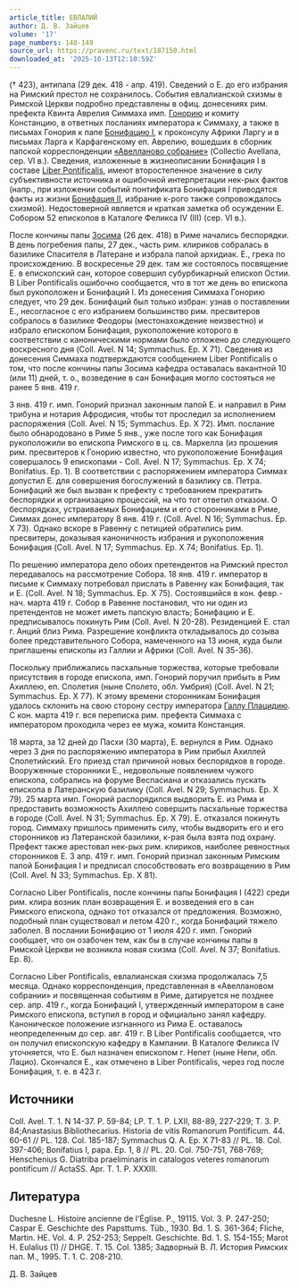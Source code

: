 ```yaml
---
article_title: ЕВЛАЛИЙ
author: Д. В. Зайцев
volume: '17'
page_numbers: 148-149
source_url: https://pravenc.ru/text/187150.html
downloaded_at: '2025-10-13T12:10:59Z'
---
```


(† 423), антипапа (29 дек. 418 - апр. 419). Сведений о Е. до его избрания на Римский престол не сохранилось. События евлалианской схизмы в Римской Церкви подробно представлены в офиц. донесениях рим. префекта Квинта Аврелия Симмаха имп. [Гонорию](https://pravenc.ru/text/Гонорию.html) и комиту Констанцию, в ответных посланиях императора к Симмаху, а также в письмах Гонория к папе [Бонифацию I](<https://pravenc.ru/text/Бонифаций I.html>), к проконсулу Африки Ларгу и в письмах Ларга к Карфагенскому еп. Аврелию, вошедших в сборник папской корреспонденции [«Авелланово собрание»](<https://pravenc.ru/text/ Авелланово собрание .html>) (Collectio Avellana, сер. VI в.). Сведения, изложенные в жизнеописании Бонифация I в составе [Liber Pontificalis](<https://pravenc.ru/text/Liber Pontificalis.html>), имеют второстепенное значение в силу субъективности источника и ошибочной интерпретации нек-рых фактов (напр., при изложении событий понтификата Бонифация I приводятся факты из жизни [Бонифация II](<https://pravenc.ru/text/Бонифация II.html>), избрание к-рого также сопровождалось схизмой). Недостоверной является и краткая заметка об осуждении Е. Собором 52 епископов в Каталоге Феликса IV (III) (сер. VI в.).

После кончины папы [Зосима](https://pravenc.ru/text/Зосима.html) (26 дек. 418) в Риме начались беспорядки. В день погребения папы, 27 дек., часть рим. клириков собралась в базилике Спасителя в Латеране и избрала папой архидиак. Е., грека по происхождению. В воскресенье 29 дек. там же состоялось посвящение Е. в епископский сан, которое совершил субурбикарный епископ Остии. В Liber Pontificalis ошибочно сообщается, что в тот же день во епископа был рукоположен и Бонифаций I. Из донесения Симмаха Гонорию следует, что 29 дек. Бонифаций был только избран: узнав о поставлении Е., несогласное с его избранием большинство рим. пресвитеров собралось в базилике Феодоры (местонахождение неизвестно) и избрало епископом Бонифация, рукоположение которого в соответствии с каноническими нормами было отложено до следующего воскресного дня (Coll. Avel. N 14; Symmachus. Ep. X 71). Сведения из донесения Симмаха подтверждаются сообщением Liber Pontificalis о том, что после кончины папы Зосима кафедра оставалась вакантной 10 (или 11) дней, т. о., возведение в сан Бонифация могло состояться не ранее 5 янв. 419 г.

3 янв. 419 г. имп. Гонорий признал законным папой Е. и направил в Рим трибуна и нотария Афродисия, чтобы тот проследил за исполнением распоряжения (Coll. Avel. N 15; Symmachus. Ep. X 72). Имп. послание было обнародовано в Риме 5 янв., уже после того как Бонифация рукоположили во епископа Римского в ц. св. Маркелла (из прошения рим. пресвитеров к Гонорию известно, что рукоположение Бонифация совершалось 9 епископами - Coll. Avel. N 17; Symmachus. Ep. X 74; Bonifatius. Ep. 1). В соответствии с распоряжением императора Симмах допустил Е. для совершения богослужений в базилику св. Петра. Бонифаций же был вызван к префекту с требованием прекратить беспорядки и организацию процессий, на что тот ответил отказом. О беспорядках, устраиваемых Бонифацием и его сторонниками в Риме, Симмах донес императору 8 янв. 419 г. (Coll. Avel. N 16; Symmachus. Ep. X 73). Однако вскоре в Равенну с петицией обратились рим. пресвитеры, доказывая каноничность избрания и рукоположения Бонифация (Coll. Avel. N 17; Symmachus. Ep. X 74; Bonifatius. Ep. 1).

По решению императора дело обоих претендентов на Римский престол передавалось на рассмотрение Собора. 18 янв. 419 г. император в письме к Симмаху потребовал прислать в Равенну как Бонифация, так и Е. (Coll. Avel. N 18; Symmachus. Ep. X 75). Состоявшийся в кон. февр.- нач. марта 419 г. Собор в Равенне постановил, что ни один из претендентов не может иметь папскую власть; Бонифацию и Е. предписывалось покинуть Рим (Coll. Avel. N 20-28). Резиденцией Е. стал г. Анций близ Рима. Разрешение конфликта откладывалось до созыва более представительного Собора, намеченного на 13 июня, куда были приглашены епископы из Галлии и Африки (Coll. Avel. N 35-36).

Поскольку приближались пасхальные торжества, которые требовали присутствия в городе епископа, имп. Гонорий поручил прибыть в Рим Ахиллею, еп. Сполетия (ныне Сполето, обл. Умбрия) (Coll. Avel. N 21; Symmachus. Ep. X 77). К этому времени сторонникам Бонифация удалось склонить на свою сторону сестру императора [Галлу Плацидию](<https://pravenc.ru/text/Галлу Плацидию.html>). С кон. марта 419 г. вся переписка рим. префекта Симмаха с императором проходила через ее мужа, комита Констанция.

18 марта, за 12 дней до Пасхи (30 марта), Е. вернулся в Рим. Однако через 3 дня по распоряжению императора в Рим прибыл Ахиллей Сполетийский. Его приезд стал причиной новых беспорядков в городе. Вооруженные сторонники Е., недовольные появлением чужого епископа, собрались на форуме Веспасиана и отказались пускать епископа в Латеранскую базилику (Coll. Avel. N 29; Symmachus. Ep. X 79). 25 марта имп. Гонорий распорядился выдворить Е. из Рима и предоставить возможность Ахиллею совершить пасхальные торжества в городе (Coll. Avel. N 31; Symmachus. Ep. X 79). Е. отказался покинуть город. Симмаху пришлось применить силу, чтобы выдворить его и его сторонников из Латеранской базилики, к-рая была взята под охрану. Префект также арестовал нек-рых рим. клириков, наиболее ревностных сторонников Е. 3 апр. 419 г. имп. Гонорий признал законным Римским папой Бонифация I и предписал способствовать его возвращению в Рим (Coll. Avel. N 33; Symmachus. Ep. X 81).

Согласно Liber Pontificalis, после кончины папы Бонифация I (422) среди рим. клира возник план возвращения Е. и возведения его в сан Римского епископа, однако тот отказался от предложения. Возможно, подобный план существовал и летом 420 г., когда Бонифаций тяжело заболел. В послании Бонифацию от 1 июля 420 г. имп. Гонорий сообщает, что он озабочен тем, как бы в случае кончины папы в Римской Церкви не возникла новая схизма (Coll. Avel. N 37; Bonifatius. Ep. 8).

Согласно Liber Pontificalis, евлалианская схизма продолжалась 7,5 месяца. Однако корреспонденция, представленная в «Авеллановом собрании» и посвященная событиям в Риме, датируется не позднее сер. апр. 419 г., когда Бонифаций I, утвержденный императором в сане Римского епископа, вступил в город и официально занял кафедру. Каноническое положение изгнанного из Рима Е. оставалось неопределенным до сер. авг. 419 г. В Liber Pontificalis сообщается, что он получил епископскую кафедру в Кампании. В Каталоге Феликса IV уточняется, что Е. был назначен епископом г. Непет (ныне Непи, обл. Лацио). Скончался Е., как отмечено в Liber Pontificalis, через год после Бонифация, т. е. в 423 г.

## Источники

Coll. Avel. T. 1. N 14-37. P. 59-84; LP. T. 1. P. LXII, 88-89, 227-229; T. 3. P. 84;Anastasius Bibliothecarius. Historia de vitis Romanorum Pontificum. 44. 60-61 // PL. 128. Col. 185-187; Symmachus Q. A. Ep. X 71-83 // PL. 18. Col. 397-406; Bonifatius I, papa. Ep. 1, 8 // PL. 20. Col. 750-751, 768-769; Henschenius G. Diatriba praeliminaris in catalogos veteres romanorum pontificum // ActaSS. Apr. T. 1. P. XXXIII.

## Литература

Duchesne L. Histoire ancienne de l'Église. P., 19115. Vol. 3. P. 247-250; Caspar E. Geschichte des Papsttums. Tüb., 1930. Bd. 1. S. 361-364; Fliche, Martin. HE. Vol. 4. P. 252-253; Seppelt. Geschichte. Bd. 1. S. 154-155; Marot H. Eulalius (1) // DHGE. T. 15. Col. 1385; Задворный В. Л. История Римских пап. М., 1995. Т. 1. С. 208-210.

Д. В. Зайцев
